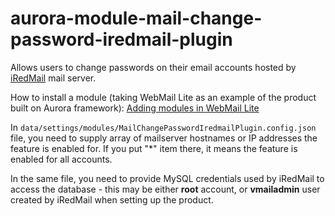 # aurora-module-mail-change-password-iredmail-plugin

Allows users to change passwords on their email accounts hosted by [iRedMail](http://www.iredmail.org/) mail server.

How to install a module (taking WebMail Lite as an example of the product built on Aurora framework): [Adding modules in WebMail Lite](https://afterlogic.com/docs/webmail-lite-8/installation/adding-modules)

In `data/settings/modules/MailChangePasswordIredmailPlugin.config.json` file, you need to supply array of mailserver hostnames or IP addresses the feature is enabled for. If you put "*" item there, it means the feature is enabled for all accounts.

In the same file, you need to provide MySQL credentials used by iRedMail to access the database - this may be either **root** account, or **vmailadmin** user created by iRedMail when setting up the product.
